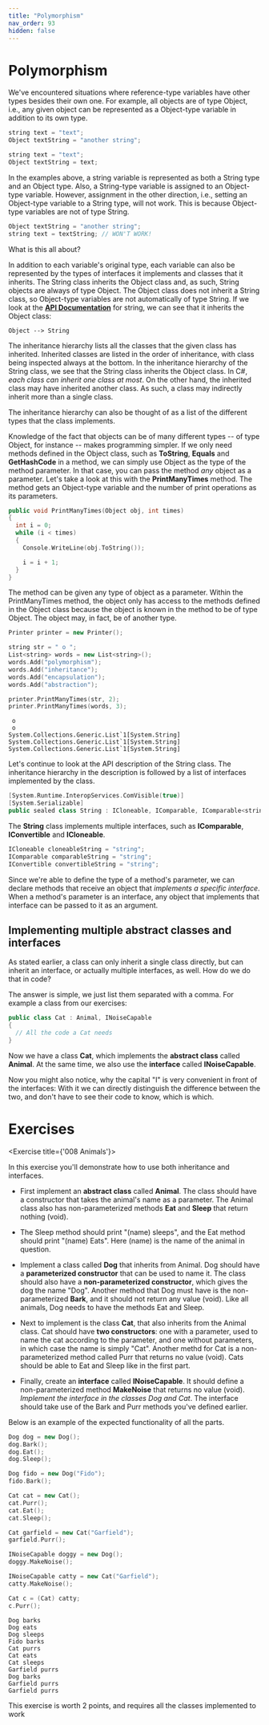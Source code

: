 ```yaml
---
title: "Polymorphism"
nav_order: 93
hidden: false
---
```


# Polymorphism

We've encountered situations where reference-type variables have other types besides their own one. For example, all objects are of type Object, i.e., any given object can be represented as a Object-type variable in addition to its own type.

```cpp
string text = "text";
Object textString = "another string";
```

```cpp
string text = "text";
Object textString = text;
```

In the examples above, a string variable is represented as both a String type and an Object type. Also, a String-type variable is assigned to an Object-type variable. However, assignment in the other direction, i.e., setting an Object-type variable to a String type, will not work. This is because Object-type variables are not of type String.

```cpp
Object textString = "another string";
string text = textString; // WON'T WORK!
```

What is this all about?

In addition to each variable's original type, each variable can also be represented by the types of interfaces it implements and classes that it inherits. The String class inherits the Object class and, as such, String objects are always of type Object. The Object class does not inherit a String class, so Object-type variables are not automatically of type String. If we look at the [**API Documentation**](https://docs.microsoft.com/en-us/dotnet/api/system.string?view=netframework-4.8) for string, we can see that it inherits the Object class:

```console
Object --> String
```

The inheritance hierarchy lists all the classes that the given class has inherited. Inherited classes are listed in the order of inheritance, with class being inspected always at the bottom. In the inheritance hierarchy of the String class, we see that the String class inherits the Object class. In C#, *each class can inherit one class at most*. On the other hand, the inherited class may have inherited another class. As such, a class may indirectly inherit more than a single class.

The inheritance hierarchy can also be thought of as a list of the different types that the class implements.

Knowledge of the fact that objects can be of many different types -- of type Object, for instance -- makes programming simpler. If we only need methods defined in the Object class, such as **ToString**, **Equals** and **GetHashCode** in a method, we can simply use Object as the type of the method parameter. In that case, you can pass the method *any* object as a parameter. Let's take a look at this with the **PrintManyTimes** method. The method gets an Object-type variable and the number of print operations as its parameters.

```cpp
public void PrintManyTimes(Object obj, int times)
{
  int i = 0;
  while (i < times)
  {
    Console.WriteLine(obj.ToString());

    i = i + 1;
  }
}
```

The method can be given any type of object as a parameter. Within the PrintManyTimes method, the object only has access to the methods defined in the Object class because the object is known in the method to be of type Object. The object may, in fact, be of another type.

```cpp
Printer printer = new Printer();

string str = " o ";
List<string> words = new List<string>();
words.Add("polymorphism");
words.Add("inheritance");
words.Add("encapsulation");
words.Add("abstraction");

printer.PrintManyTimes(str, 2);
printer.PrintManyTimes(words, 3);
```

```console
 o 
 o
System.Collections.Generic.List`1[System.String]
System.Collections.Generic.List`1[System.String]
System.Collections.Generic.List`1[System.String]
```

Let's continue to look at the API description of the String class. The inheritance hierarchy in the description is followed by a list of interfaces implemented by the class.

```cpp
[System.Runtime.InteropServices.ComVisible(true)]
[System.Serializable]
public sealed class String : ICloneable, IComparable, IComparable<string>, IConvertible, IEquatable<string>, System.Collections.Generic.IEnumerable<char>
```

The **String** class implements multiple interfaces, such as **IComparable**, **IConvertible** and **ICloneable**.

```cpp
ICloneable cloneableString = "string";
IComparable comparableString = "string";
IConvertible convertibleString = "string";
```

Since we're able to define the type of a method's parameter, we can declare methods that receive an object that *implements a specific interface*. When a method's parameter is an interface, any object that implements that interface can be passed to it as an argument.

## Implementing multiple abstract classes and interfaces

As stated earlier, a class can only inherit a single class directly, but can inherit an interface, or actually multiple interfaces, as well. How do we do that in code?

The answer is simple, we just list them separated with a comma. For example a class from our exercises:

```cpp
public class Cat : Animal, INoiseCapable
{
  // All the code a Cat needs
}
```

Now we have a class **Cat**, which implements the **abstract class** called **Animal**. At the same time, we also use the **interface** called **INoiseCapable**. 

Now you might also notice, why the capital "I" is very convenient in front of the interfaces: With it we can directly distinguish the difference between the two, and don't have to see their code to know, which is which.


# Exercises

<Exercise title={'008 Animals'}>

In this exercise you'll demonstrate how to use both inheritance and interfaces.

* First implement an **abstract class** called **Animal**. The class should have a constructor that takes the animal's name as a parameter. The Animal class also has non-parameterized methods **Eat** and **Sleep** that return nothing (void).

* The Sleep method should print "(name) sleeps", and the Eat method should print "(name) Eats". Here (name) is the name of the animal in question.

* Implement a class called **Dog** that inherits from Animal. Dog should have a **parameterized constructor** that can be used to name it. The class should also have a **non-parameterized constructor**, which gives the dog the name "Dog". Another method that Dog must have is the non-parameterized **Bark**, and it should not return any value (void). Like all animals, Dog needs to have the methods Eat and Sleep.

* Next to implement is the class **Cat**, that also inherits from the Animal class. Cat should have **two constructors**: one with a parameter, used to name the cat according to the parameter, and one without parameters, in which case the name is simply "Cat". Another methd for Cat is a non-parameterized method called Purr that returns no value (void). Cats should be able to Eat and Sleep like in the first part.

* Finally, create an **interface** called **INoiseCapable**. It should define a non-parameterized method **MakeNoise** that returns no value (void). *Implement the interface in the classes Dog and Cat*. The interface should take use of the Bark and Purr methods you've defined earlier.

Below is an example of the expected functionality of all the parts.

```cpp
Dog dog = new Dog();
dog.Bark();
dog.Eat();
dog.Sleep();

Dog fido = new Dog("Fido");
fido.Bark();

Cat cat = new Cat();
cat.Purr();
cat.Eat();
cat.Sleep();

Cat garfield = new Cat("Garfield");
garfield.Purr();

INoiseCapable doggy = new Dog();
doggy.MakeNoise();

INoiseCapable catty = new Cat("Garfield");
catty.MakeNoise();

Cat c = (Cat) catty;
c.Purr();
```

```console
Dog barks
Dog eats
Dog sleeps
Fido barks
Cat purrs
Cat eats 
Cat sleeps
Garfield purrs
Dog barks 
Garfield purrs 
Garfield purrs
```

<Note>This exercise is worth 2 points, and requires all the classes implemented to work</Note>

</Exercise>